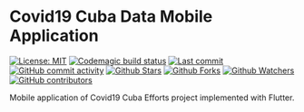 # Covid19 Cuba Data Mobile Application

[![License: MIT](https://img.shields.io/badge/License-MIT-brightgreen.svg)](https://opensource.org/licenses/MIT) [![Codemagic build status](https://api.codemagic.io/apps/5e7a8a33d8ea2e6d8c729d47/5e7a8a33d8ea2e6d8c729d46/status_badge.svg)](https://codemagic.io/apps/5e7a8a33d8ea2e6d8c729d47/5e7a8a33d8ea2e6d8c729d46/latest_build) [![Last commit](https://img.shields.io/github/last-commit/Covid19-Cuba-Efforts/covid19cuba-app.svg?style=flat)](https://github.com/Covid19-Cuba-Efforts/covid19cuba-app/commits) [![GitHub commit activity](https://img.shields.io/github/commit-activity/m/Covid19-Cuba-Efforts/covid19cuba-app)](https://github.com/Covid19-Cuba-Efforts/covid19cuba-app/commits) [![Github Stars](https://img.shields.io/github/stars/Covid19-Cuba-Efforts/covid19cuba-app?style=flat&logo=github)](https://github.com/Covid19-Cuba-Efforts/covid19cuba-app) [![Github Forks](https://img.shields.io/github/forks/Covid19-Cuba-Efforts/covid19cuba-app?style=flat&logo=github)](https://github.com/Covid19-Cuba-Efforts/covid19cuba-app) [![Github Watchers](https://img.shields.io/github/watchers/Covid19-Cuba-Efforts/covid19cuba-app?style=flat&logo=github)](https://github.com/Covid19-Cuba-Efforts/covid19cuba-app) [![GitHub contributors](https://img.shields.io/github/contributors/Covid19-Cuba-Efforts/covid19cuba-app)](https://github.com/Covid19-Cuba-Efforts/covid19cuba-app/graphs/contributors)

Mobile application of Covid19 Cuba Efforts project implemented with Flutter.
